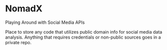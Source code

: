 # NomadX
Playing Around with Social Media APIs

Place to store any code that utilizes public domain info for social media data analysis.
Anything that requires credentials or non-public sources goes in a private repo.
